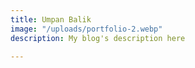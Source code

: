 ```yaml
---
title: Umpan Balik
image: "/uploads/portfolio-2.webp"
description: My blog's description here

---
```

